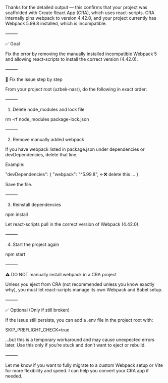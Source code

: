Thanks for the detailed output — this confirms that your project was scaffolded with Create React App (CRA), which uses react-scripts. CRA internally pins webpack to version 4.42.0, and your project currently has Webpack 5.99.8 installed, which is incompatible.

⸻

✅ Goal

Fix the error by removing the manually installed incompatible Webpack 5 and allowing react-scripts to install the correct version (4.42.0).

⸻

🧹 Fix the issue step by step

From your project root (uzbek-nasr), do the following in exact order:

⸻

1. Delete node_modules and lock file

rm -rf node_modules package-lock.json


⸻

2. Remove manually added webpack

If you have webpack listed in package.json under dependencies or devDependencies, delete that line.

Example:

"devDependencies": {
  "webpack": "^5.99.8",  ←❌ delete this
  ...
}

Save the file.

⸻

3. Reinstall dependencies

npm install

Let react-scripts pull in the correct version of Webpack (4.42.0).

⸻

4. Start the project again

npm start


⸻

⚠️ DO NOT manually install webpack in a CRA project

Unless you eject from CRA (not recommended unless you know exactly why), you must let react-scripts manage its own Webpack and Babel setup.

⸻

✅ Optional (Only if still broken)

If the issue still persists, you can add a .env file in the project root with:

SKIP_PREFLIGHT_CHECK=true

…but this is a temporary workaround and may cause unexpected errors later. Use this only if you’re stuck and don’t want to eject or rebuild.

⸻

Let me know if you want to fully migrate to a custom Webpack setup or Vite for more flexibility and speed. I can help you convert your CRA app if needed.
